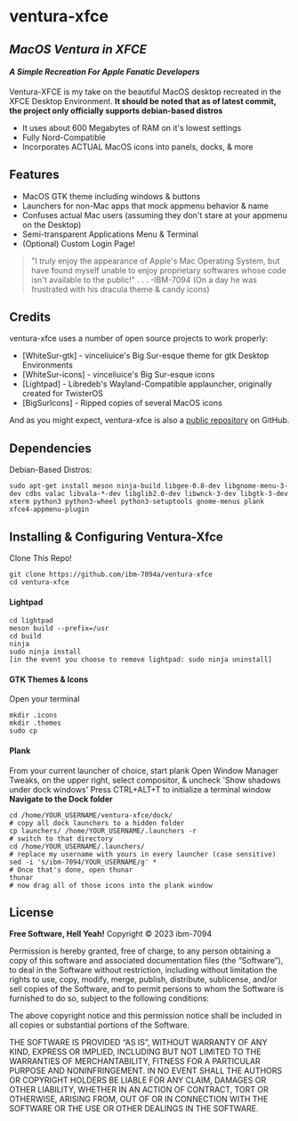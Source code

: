 # ventura-xfce
## _MacOS Ventura in XFCE_
#### _A Simple Recreation For Apple Fanatic Developers_

Ventura-XFCE is my take on the beautiful MacOS desktop
recreated in the XFCE Desktop Environment.
**It should be noted that as of latest commit, the project only officially supports debian-based distros**

- It uses about 600 Megabytes of RAM on it's lowest settings
- Fully Nord-Compatible
- Incorporates ACTUAL MacOS icons into panels, docks, & more

## Features

- MacOS GTK theme including windows & buttons
- Launchers for non-Mac apps that mock appmenu behavior & name
- Confuses actual Mac users (assuming they don't stare at your appmenu on the Desktop)
- Semi-transparent Applications Menu & Terminal
- (Optional) Custom Login Page!


> "I truly enjoy the appearance of Apple's Mac Operating System,
> but have found myself unable to enjoy proprietary softwares whose
> code isn't available to the public!"
> . .   .
> -IBM-7094
> (On a day he was frustrated with his dracula theme & candy icons)

## Credits

ventura-xfce uses a number of open source projects to work properly:

- [WhiteSur-gtk] - vinceliuice's Big Sur-esque theme for gtk Desktop Environments
- [WhiteSur-icons] - vinceliuice's Big Sur-esque icons
- [Lightpad] - Libredeb's Wayland-Compatible applauncher, originally created for TwisterOS
- [BigSurIcons] - Ripped copies of several MacOS icons

And as you might expect, ventura-xfce is also a  [public repository][ventura-xfce]
 on GitHub.

## Dependencies

Debian-Based Distros:
```
sudo apt-get install meson ninja-build libgee-0.8-dev libgnome-menu-3-dev cdbs valac libvala-*-dev libglib2.0-dev libwnck-3-dev libgtk-3-dev xterm python3 python3-wheel python3-setuptools gnome-menus plank xfce4-appmenu-plugin
```
## Installing & Configuring Ventura-Xfce
Clone This Repo!
```
git clone https://github.com/ibm-7094a/ventura-xfce
cd ventura-xfce
```
#### Lightpad
```
cd lightpad
meson build --prefix=/usr
cd build
ninja
sudo ninja install
[in the event you choose to remove lightpad: sudo ninja uninstall]
```
#### GTK Themes & Icons
Open your terminal
```
mkdir .icons
mkdir .themes
sudo cp 
```
#### Plank
From your current launcher of choice, start plank
Open Window Manager Tweaks, on the upper right, select compositor, & uncheck 'Show shadows under dock windows'
Press CTRL+ALT+T to initialize a terminal window
**Navigate to the Dock folder**
```
cd /home/YOUR_USERNAME/ventura-xfce/dock/
# copy all dock launchers to a hidden folder
cp launchers/ /home/YOUR_USERNAME/.launchers -r
# switch to that directory
cd /home/YOUR_USERNAME/.launchers/
# replace my username with yours in every launcher (case sensitive)
sed -i 's/ibm-7094/YOUR_USERNAME/g' *
# Once that's done, open thunar
thunar
# now drag all of those icons into the plank window
```


## License
**Free Software, Hell Yeah!**
Copyright © 2023 ibm-7094

Permission is hereby granted, free of charge, to any person obtaining a copy of this software and associated documentation files (the “Software”), to deal in the Software without restriction, including without limitation the rights to use, copy, modify, merge, publish, distribute, sublicense, and/or sell copies of the Software, and to permit persons to whom the Software is furnished to do so, subject to the following conditions:

The above copyright notice and this permission notice shall be included in all copies or substantial portions of the Software.

THE SOFTWARE IS PROVIDED “AS IS”, WITHOUT WARRANTY OF ANY KIND, EXPRESS OR IMPLIED, INCLUDING BUT NOT LIMITED TO THE WARRANTIES OF MERCHANTABILITY, FITNESS FOR A PARTICULAR PURPOSE AND NONINFRINGEMENT. IN NO EVENT SHALL THE AUTHORS OR COPYRIGHT HOLDERS BE LIABLE FOR ANY CLAIM, DAMAGES OR OTHER LIABILITY, WHETHER IN AN ACTION OF CONTRACT, TORT OR OTHERWISE, ARISING FROM, OUT OF OR IN CONNECTION WITH THE SOFTWARE OR THE USE OR OTHER DEALINGS IN THE SOFTWARE.

[//]: # (These are reference links used in the body of this note and get stripped out when the markdown processor does its job. There is no need to format nicely because it shouldn't be seen. Thanks SO - http://stackoverflow.com/questions/4823468/store-comments-in-markdown-syntax)

   [ventura-xfce]: <https://github.com/ibm-7094a/ventura-xfce>

